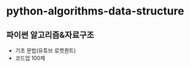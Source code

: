 # python-algorithms-data-structure
파이썬 알고리즘&amp;자료구조
-----------------------------
- 기초 문법(유튜브 로켓퀀트)
- 코드업 100제
